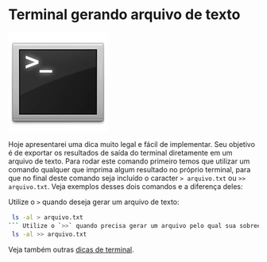 # Terminal gerando arquivo de texto

![Terminal Console Linux](../images/terminal-console-linux.jpg)

Hoje apresentarei uma dica muito legal e fácil de implementar. Seu objetivo é de exportar os resultados de saída do terminal diretamente em um arquivo de texto. Para rodar este comando primeiro temos que utilizar um comando qualquer que imprima algum resultado no próprio terminal, para que no final deste comando seja incluído o caracter `> arquivo.txt` ou `>> arquivo.txt`. Veja exemplos desses dois comandos e a diferença deles:

Utilize o `>` quando deseja gerar um arquivo de texto:
``` bash
 ls -al > arquivo.txt
``` Utilize o `>>` quando precisa gerar um arquivo pelo qual sua sobreescrita seja incremental, ou seja, sempre será adicionado novo conteúdo no mesmo arquivo: ``` bash
 ls -al >> arquivo.txt
``` 

Veja também outras [dicas de terminal](../dicas-de-terminal "Dicas de terminal").